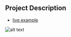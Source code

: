 ## Project Description

* [live example](https://partybrasil.github.io/website-templates/scenic-photo/)

![alt text](https://github.com/learning-zone/Website-Templates/blob/master/assets/scenic_photo.png "scenic_photo")
